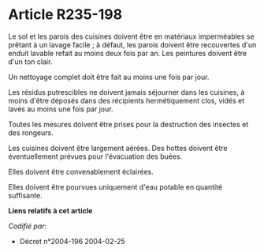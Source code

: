 # Article R235-198

Le sol et les parois des cuisines doivent être en matériaux imperméables se prêtant à un lavage facile ; à défaut, les parois
doivent être recouvertes d'un enduit lavable refait au moins deux fois par an. Les peintures doivent être d'un ton clair.

Un nettoyage complet doit être fait au moins une fois par jour.

Les résidus putrescibles ne doivent jamais séjourner dans les cuisines, à moins d'être déposés dans des récipients
hermétiquement clos, vidés et lavés au moins une fois par jour.

Toutes les mesures doivent être prises pour la destruction des insectes et des rongeurs.

Les cuisines doivent être largement aérées. Des hottes doivent être éventuellement prévues pour l'évacuation des buées.

Elles doivent être convenablement éclairées.

Elles doivent être pourvues uniquement d'eau potable en quantité suffisante.

**Liens relatifs à cet article**

_Codifié par_:

  - Décret n°2004-196 2004-02-25
